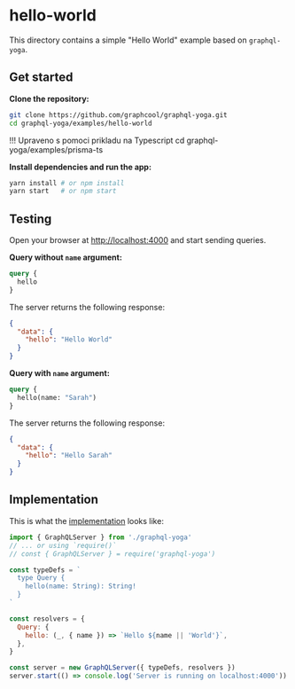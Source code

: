 # hello-world

This directory contains a simple "Hello World" example based on `graphql-yoga`.

## Get started

**Clone the repository:**

```sh
git clone https://github.com/graphcool/graphql-yoga.git
cd graphql-yoga/examples/hello-world
```

!!! Upraveno s pomoci prikladu na Typescript
cd graphql-yoga/examples/prisma-ts

**Install dependencies and run the app:**

```sh
yarn install # or npm install
yarn start   # or npm start
```

## Testing

Open your browser at [http://localhost:4000](http://localhost:4000) and start sending queries.

**Query without `name` argument:**

```graphql
query {
  hello
}
```

The server returns the following response:

```json
{
  "data": {
    "hello": "Hello World"
  }
}
```

**Query with `name` argument:**

```graphql
query {
  hello(name: "Sarah")
}
```

The server returns the following response:

```json
{
  "data": {
    "hello": "Hello Sarah"
  }
}
```

## Implementation

This is what the [implementation](./index.js) looks like:

```js
import { GraphQLServer } from './graphql-yoga'
// ... or using `require()`
// const { GraphQLServer } = require('graphql-yoga')

const typeDefs = `
  type Query {
    hello(name: String): String!
  }
`

const resolvers = {
  Query: {
    hello: (_, { name }) => `Hello ${name || 'World'}`,
  },
}

const server = new GraphQLServer({ typeDefs, resolvers })
server.start(() => console.log('Server is running on localhost:4000'))
```

